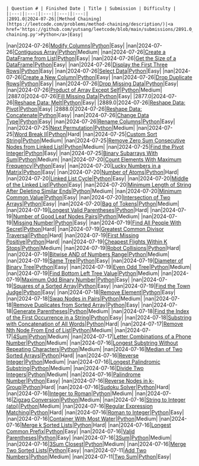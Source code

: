 
    | Question # | Finished Date | Title | Submission | Difficulty |
    |:---:|:---:|:---:|:---:|:---:|
    |2891.0|2024-07-26|[Method Chaining](https://leetcode.com/problems/method-chaining/description/)|<a href='https://github.com/yutsang/leetcode/blob/main/submissions/2891.0_method-chaining.py'>Python</a>|Easy|
|nan|2024-07-26|[Modify Columns](https://leetcode.com/problems/modify-columns/description/)|<a href='https://github.com/yutsang/leetcode/blob/main/submissions/nan_modify-columns.py'>Python</a>|Easy|
|nan|2024-07-26|[Contiguous Array](https://leetcode.com/problems/contiguous-array/description/)|<a href='https://github.com/yutsang/leetcode/blob/main/submissions/nan_contiguous-array.py'>Python</a>|Medium|
|nan|2024-07-26|[Create a DataFrame from List](https://leetcode.com/problems/create-a-dataframe-from-list/description/)|<a href='https://github.com/yutsang/leetcode/blob/main/submissions/nan_create-a-dataframe-from-list.py'>Python</a>|Easy|
|nan|2024-07-26|[Get the Size of a DataFrame](https://leetcode.com/problems/get-the-size-of-a-dataframe/description/)|<a href='https://github.com/yutsang/leetcode/blob/main/submissions/nan_get-the-size-of-a-dataframe.py'>Python</a>|Easy|
|nan|2024-07-26|[Display the First Three Rows](https://leetcode.com/problems/display-the-first-three-rows/description/)|<a href='https://github.com/yutsang/leetcode/blob/main/submissions/nan_display-the-first-three-rows.py'>Python</a>|Easy|
|nan|2024-07-26|[Select Data](https://leetcode.com/problems/select-data/description/)|<a href='https://github.com/yutsang/leetcode/blob/main/submissions/nan_select-data.py'>Python</a>|Easy|
|nan|2024-07-26|[Create a New Column](https://leetcode.com/problems/create-a-new-column/description/)|<a href='https://github.com/yutsang/leetcode/blob/main/submissions/nan_create-a-new-column.py'>Python</a>|Easy|
|nan|2024-07-26|[Drop Duplicate Rows](https://leetcode.com/problems/drop-duplicate-rows/description/)|<a href='https://github.com/yutsang/leetcode/blob/main/submissions/nan_drop-duplicate-rows.py'>Python</a>|Easy|
|nan|2024-07-26|[Drop Missing Data](https://leetcode.com/problems/drop-missing-data/description/)|<a href='https://github.com/yutsang/leetcode/blob/main/submissions/nan_drop-missing-data.py'>Python</a>|Easy|
|nan|2024-07-26|[Product of Array Except Self](https://leetcode.com/problems/product-of-array-except-self/description/)|<a href='https://github.com/yutsang/leetcode/blob/main/submissions/nan_product-of-array-except-self.py'>Python</a>|Medium|
|2887.0|2024-07-26|[Fill Missing Data](https://leetcode.com/problems/fill-missing-data/description/)|<a href='https://github.com/yutsang/leetcode/blob/main/submissions/2887.0_fill-missing-data.py'>Python</a>|Easy|
|2877.0|2024-07-26|[Reshape Data: Melt](https://leetcode.com/problems/reshape-data-melt/description/)|<a href='https://github.com/yutsang/leetcode/blob/main/submissions/2877.0_reshape-data-melt.py'>Python</a>|Easy|
|2889.0|2024-07-26|[Reshape Data: Pivot](https://leetcode.com/problems/reshape-data-pivot/description/)|<a href='https://github.com/yutsang/leetcode/blob/main/submissions/2889.0_reshape-data-pivot.py'>Python</a>|Easy|
|2888.0|2024-07-26|[Reshape Data: Concatenate](https://leetcode.com/problems/reshape-data-concatenate/description/)|<a href='https://github.com/yutsang/leetcode/blob/main/submissions/2888.0_reshape-data-concatenate.py'>Python</a>|Easy|
|nan|2024-07-26|[Change Data Type](https://leetcode.com/problems/change-data-type/description/)|<a href='https://github.com/yutsang/leetcode/blob/main/submissions/nan_change-data-type.py'>Python</a>|Easy|
|nan|2024-07-26|[Rename Columns](https://leetcode.com/problems/rename-columns/description/)|<a href='https://github.com/yutsang/leetcode/blob/main/submissions/nan_rename-columns.py'>Python</a>|Easy|
|nan|2024-07-25|[Next Permutation](https://leetcode.com/problems/next-permutation/description/)|<a href='https://github.com/yutsang/leetcode/blob/main/submissions/nan_next-permutation.py'>Python</a>|Medium|
|nan|2024-07-25|[Word Break II](https://leetcode.com/problems/word-break-ii/description/)|<a href='https://github.com/yutsang/leetcode/blob/main/submissions/nan_word-break-ii.py'>Python</a>|Hard|
|nan|2024-07-25|[Custom Sort String](https://leetcode.com/problems/custom-sort-string/description/)|<a href='https://github.com/yutsang/leetcode/blob/main/submissions/nan_custom-sort-string.py'>Python</a>|Medium|
|nan|2024-07-25|[Remove Zero Sum Consecutive Nodes from Linked List](https://leetcode.com/problems/remove-zero-sum-consecutive-nodes-from-linked-list/description/)|<a href='https://github.com/yutsang/leetcode/blob/main/submissions/nan_remove-zero-sum-consecutive-nodes-from-linked-list.py'>Python</a>|Medium|
|nan|2024-07-25|[Find the Pivot Integer](https://leetcode.com/problems/find-the-pivot-integer/description/)|<a href='https://github.com/yutsang/leetcode/blob/main/submissions/nan_find-the-pivot-integer.py'>Python</a>|Easy|
|nan|2024-07-25|[Binary Subarrays With Sum](https://leetcode.com/problems/binary-subarrays-with-sum/description/)|<a href='https://github.com/yutsang/leetcode/blob/main/submissions/nan_binary-subarrays-with-sum.py'>Python</a>|Medium|
|nan|2024-07-20|[Count Elements With Maximum Frequency](https://leetcode.com/problems/count-elements-with-maximum-frequency/description/)|<a href='https://github.com/yutsang/leetcode/blob/main/submissions/nan_count-elements-with-maximum-frequency.py'>Python</a>|Easy|
|nan|2024-07-20|[Lucky Numbers in a Matrix](https://leetcode.com/problems/lucky-numbers-in-a-matrix/description/)|<a href='https://github.com/yutsang/leetcode/blob/main/submissions/nan_lucky-numbers-in-a-matrix.py'>Python</a>|Easy|
|nan|2024-07-20|[Number of Atoms](https://leetcode.com/problems/number-of-atoms/description/)|<a href='https://github.com/yutsang/leetcode/blob/main/submissions/nan_number-of-atoms.py'>Python</a>|Hard|
|nan|2024-07-20|[Linked List Cycle](https://leetcode.com/problems/linked-list-cycle/description/)|<a href='https://github.com/yutsang/leetcode/blob/main/submissions/nan_linked-list-cycle.py'>Python</a>|Easy|
|nan|2024-07-20|[Middle of the Linked List](https://leetcode.com/problems/middle-of-the-linked-list/description/)|<a href='https://github.com/yutsang/leetcode/blob/main/submissions/nan_middle-of-the-linked-list.py'>Python</a>|Easy|
|nan|2024-07-20|[Minimum Length of String After Deleting Similar Ends](https://leetcode.com/problems/minimum-length-of-string-after-deleting-similar-ends/description/)|<a href='https://github.com/yutsang/leetcode/blob/main/submissions/nan_minimum-length-of-string-after-deleting-similar-ends.py'>Python</a>|Medium|
|nan|2024-07-20|[Minimum Common Value](https://leetcode.com/problems/minimum-common-value/description/)|<a href='https://github.com/yutsang/leetcode/blob/main/submissions/nan_minimum-common-value.py'>Python</a>|Easy|
|nan|2024-07-20|[Intersection of Two Arrays](https://leetcode.com/problems/intersection-of-two-arrays/description/)|<a href='https://github.com/yutsang/leetcode/blob/main/submissions/nan_intersection-of-two-arrays.py'>Python</a>|Easy|
|nan|2024-07-20|[Bag of Tokens](https://leetcode.com/problems/bag-of-tokens/description/)|<a href='https://github.com/yutsang/leetcode/blob/main/submissions/nan_bag-of-tokens.py'>Python</a>|Medium|
|nan|2024-07-19|[Longest Valid Parentheses](https://leetcode.com/problems/longest-valid-parentheses/description/)|<a href='https://github.com/yutsang/leetcode/blob/main/submissions/nan_longest-valid-parentheses.py'>Python</a>|Hard|
|nan|2024-07-19|[Number of Good Leaf Nodes Pairs](https://leetcode.com/problems/number-of-good-leaf-nodes-pairs/description/)|<a href='https://github.com/yutsang/leetcode/blob/main/submissions/nan_number-of-good-leaf-nodes-pairs.py'>Python</a>|Medium|
|nan|2024-07-19|[Missing Number](https://leetcode.com/problems/missing-number/description/)|<a href='https://github.com/yutsang/leetcode/blob/main/submissions/nan_missing-number.py'>Python</a>|Easy|
|nan|2024-07-19|[Find All People With Secret](https://leetcode.com/problems/find-all-people-with-secret/description/)|<a href='https://github.com/yutsang/leetcode/blob/main/submissions/nan_find-all-people-with-secret.py'>Python</a>|Hard|
|nan|2024-07-19|[Greatest Common Divisor Traversal](https://leetcode.com/problems/greatest-common-divisor-traversal/description/)|<a href='https://github.com/yutsang/leetcode/blob/main/submissions/nan_greatest-common-divisor-traversal.py'>Python</a>|Hard|
|nan|2024-07-19|[First Missing Positive](https://leetcode.com/problems/first-missing-positive/description/)|<a href='https://github.com/yutsang/leetcode/blob/main/submissions/nan_first-missing-positive.py'>Python</a>|Hard|
|nan|2024-07-19|[Cheapest Flights Within K Stops](https://leetcode.com/problems/cheapest-flights-within-k-stops/description/)|<a href='https://github.com/yutsang/leetcode/blob/main/submissions/nan_cheapest-flights-within-k-stops.py'>Python</a>|Medium|
|nan|2024-07-19|[Robot Collisions](https://leetcode.com/problems/robot-collisions/description/)|<a href='https://github.com/yutsang/leetcode/blob/main/submissions/nan_robot-collisions.py'>Python</a>|Hard|
|nan|2024-07-19|[Bitwise AND of Numbers Range](https://leetcode.com/problems/bitwise-and-of-numbers-range/description/)|<a href='https://github.com/yutsang/leetcode/blob/main/submissions/nan_bitwise-and-of-numbers-range.py'>Python</a>|Medium|
|nan|2024-07-19|[Same Tree](https://leetcode.com/problems/same-tree/description/)|<a href='https://github.com/yutsang/leetcode/blob/main/submissions/nan_same-tree.py'>Python</a>|Easy|
|nan|2024-07-19|[Diameter of Binary Tree](https://leetcode.com/problems/diameter-of-binary-tree/description/)|<a href='https://github.com/yutsang/leetcode/blob/main/submissions/nan_diameter-of-binary-tree.py'>Python</a>|Easy|
|nan|2024-07-19|[Even Odd Tree](https://leetcode.com/problems/even-odd-tree/description/)|<a href='https://github.com/yutsang/leetcode/blob/main/submissions/nan_even-odd-tree.py'>Python</a>|Medium|
|nan|2024-07-19|[Find Bottom Left Tree Value](https://leetcode.com/problems/find-bottom-left-tree-value/description/)|<a href='https://github.com/yutsang/leetcode/blob/main/submissions/nan_find-bottom-left-tree-value.py'>Python</a>|Medium|
|nan|2024-07-19|[Maximum Odd Binary Number](https://leetcode.com/problems/maximum-odd-binary-number/description/)|<a href='https://github.com/yutsang/leetcode/blob/main/submissions/nan_maximum-odd-binary-number.py'>Python</a>|Easy|
|nan|2024-07-19|[Squares of a Sorted Array](https://leetcode.com/problems/squares-of-a-sorted-array/description/)|<a href='https://github.com/yutsang/leetcode/blob/main/submissions/nan_squares-of-a-sorted-array.py'>Python</a>|Easy|
|nan|2024-07-19|[Find the Town Judge](https://leetcode.com/problems/find-the-town-judge/description/)|<a href='https://github.com/yutsang/leetcode/blob/main/submissions/nan_find-the-town-judge.py'>Python</a>|Easy|
|nan|2024-07-18|[Remove Element](https://leetcode.com/problems/remove-element/description/)|<a href='https://github.com/yutsang/leetcode/blob/main/submissions/nan_remove-element.py'>Python</a>|Easy|
|nan|2024-07-18|[Swap Nodes in Pairs](https://leetcode.com/problems/swap-nodes-in-pairs/description/)|<a href='https://github.com/yutsang/leetcode/blob/main/submissions/nan_swap-nodes-in-pairs.py'>Python</a>|Medium|
|nan|2024-07-18|[Remove Duplicates from Sorted Array](https://leetcode.com/problems/remove-duplicates-from-sorted-array/description/)|<a href='https://github.com/yutsang/leetcode/blob/main/submissions/nan_remove-duplicates-from-sorted-array.py'>Python</a>|Easy|
|nan|2024-07-18|[Generate Parentheses](https://leetcode.com/problems/generate-parentheses/description/)|<a href='https://github.com/yutsang/leetcode/blob/main/submissions/nan_generate-parentheses.py'>Python</a>|Medium|
|nan|2024-07-18|[Find the Index of the First Occurrence in a String](https://leetcode.com/problems/find-the-index-of-the-first-occurrence-in-a-string/description/)|<a href='https://github.com/yutsang/leetcode/blob/main/submissions/nan_find-the-index-of-the-first-occurrence-in-a-string.py'>Python</a>|Easy|
|nan|2024-07-18|[Substring with Concatenation of All Words](https://leetcode.com/problems/substring-with-concatenation-of-all-words/description/)|<a href='https://github.com/yutsang/leetcode/blob/main/submissions/nan_substring-with-concatenation-of-all-words.py'>Python</a>|Hard|
|nan|2024-07-17|[Remove Nth Node From End of List](https://leetcode.com/problems/remove-nth-node-from-end-of-list/description/)|<a href='https://github.com/yutsang/leetcode/blob/main/submissions/nan_remove-nth-node-from-end-of-list.py'>Python</a>|Medium|
|nan|2024-07-17|[4Sum](https://leetcode.com/problems/4sum/description/)|<a href='https://github.com/yutsang/leetcode/blob/main/submissions/nan_4sum.py'>Python</a>|Medium|
|nan|2024-07-17|[Letter Combinations of a Phone Number](https://leetcode.com/problems/letter-combinations-of-a-phone-number/description/)|<a href='https://github.com/yutsang/leetcode/blob/main/submissions/nan_letter-combinations-of-a-phone-number.py'>Python</a>|Medium|
|nan|2024-07-16|[Longest Substring Without Repeating Characters](https://leetcode.com/problems/longest-substring-without-repeating-characters/description/)|<a href='https://github.com/yutsang/leetcode/blob/main/submissions/nan_longest-substring-without-repeating-characters.py'>Python</a>|Medium|
|nan|2024-07-16|[Median of Two Sorted Arrays](https://leetcode.com/problems/median-of-two-sorted-arrays/description/)|<a href='https://github.com/yutsang/leetcode/blob/main/submissions/nan_median-of-two-sorted-arrays.py'>Python</a>|Hard|
|nan|2024-07-16|[Reverse Integer](https://leetcode.com/problems/reverse-integer/description/)|<a href='https://github.com/yutsang/leetcode/blob/main/submissions/nan_reverse-integer.py'>Python</a>|Medium|
|nan|2024-07-16|[Longest Palindromic Substring](https://leetcode.com/problems/longest-palindromic-substring/description/)|<a href='https://github.com/yutsang/leetcode/blob/main/submissions/nan_longest-palindromic-substring.py'>Python</a>|Medium|
|nan|2024-07-16|[Divide Two Integers](https://leetcode.com/problems/divide-two-integers/description/)|<a href='https://github.com/yutsang/leetcode/blob/main/submissions/nan_divide-two-integers.py'>Python</a>|Medium|
|nan|2024-07-16|[Palindrome Number](https://leetcode.com/problems/palindrome-number/description/)|<a href='https://github.com/yutsang/leetcode/blob/main/submissions/nan_palindrome-number.py'>Python</a>|Easy|
|nan|2024-07-16|[Reverse Nodes in k-Group](https://leetcode.com/problems/reverse-nodes-in-k-group/description/)|<a href='https://github.com/yutsang/leetcode/blob/main/submissions/nan_reverse-nodes-in-k-group.py'>Python</a>|Hard|
|nan|2024-07-16|[Sudoku Solver](https://leetcode.com/problems/sudoku-solver/description/)|<a href='https://github.com/yutsang/leetcode/blob/main/submissions/nan_sudoku-solver.py'>Python</a>|Hard|
|nan|2024-07-16|[Integer to Roman](https://leetcode.com/problems/integer-to-roman/description/)|<a href='https://github.com/yutsang/leetcode/blob/main/submissions/nan_integer-to-roman.py'>Python</a>|Medium|
|nan|2024-07-16|[Zigzag Conversion](https://leetcode.com/problems/zigzag-conversion/description/)|<a href='https://github.com/yutsang/leetcode/blob/main/submissions/nan_zigzag-conversion.py'>Python</a>|Medium|
|nan|2024-07-16|[String to Integer (atoi)](https://leetcode.com/problems/string-to-integer-atoi/description/)|<a href='https://github.com/yutsang/leetcode/blob/main/submissions/nan_string-to-integer-atoi.py'>Python</a>|Medium|
|nan|2024-07-16|[Regular Expression Matching](https://leetcode.com/problems/regular-expression-matching/description/)|<a href='https://github.com/yutsang/leetcode/blob/main/submissions/nan_regular-expression-matching.py'>Python</a>|Hard|
|nan|2024-07-16|[Roman to Integer](https://leetcode.com/problems/roman-to-integer/description/)|<a href='https://github.com/yutsang/leetcode/blob/main/submissions/nan_roman-to-integer.py'>Python</a>|Easy|
|nan|2024-07-16|[Container With Most Water](https://leetcode.com/problems/container-with-most-water/description/)|<a href='https://github.com/yutsang/leetcode/blob/main/submissions/nan_container-with-most-water.py'>Python</a>|Medium|
|nan|2024-07-16|[Merge k Sorted Lists](https://leetcode.com/problems/merge-k-sorted-lists/description/)|<a href='https://github.com/yutsang/leetcode/blob/main/submissions/nan_merge-k-sorted-lists.py'>Python</a>|Hard|
|nan|2024-07-16|[Longest Common Prefix](https://leetcode.com/problems/longest-common-prefix/description/)|<a href='https://github.com/yutsang/leetcode/blob/main/submissions/nan_longest-common-prefix.py'>Python</a>|Easy|
|nan|2024-07-16|[Valid Parentheses](https://leetcode.com/problems/valid-parentheses/description/)|<a href='https://github.com/yutsang/leetcode/blob/main/submissions/nan_valid-parentheses.py'>Python</a>|Easy|
|nan|2024-07-16|[3Sum](https://leetcode.com/problems/3sum/description/)|<a href='https://github.com/yutsang/leetcode/blob/main/submissions/nan_3sum.py'>Python</a>|Medium|
|nan|2024-07-16|[3Sum Closest](https://leetcode.com/problems/3sum-closest/description/)|<a href='https://github.com/yutsang/leetcode/blob/main/submissions/nan_3sum-closest.py'>Python</a>|Medium|
|nan|2024-07-16|[Merge Two Sorted Lists](https://leetcode.com/problems/merge-two-sorted-lists/description/)|<a href='https://github.com/yutsang/leetcode/blob/main/submissions/nan_merge-two-sorted-lists.py'>Python</a>|Easy|
|nan|2024-07-11|[Add Two Numbers](https://leetcode.com/problems/add-two-numbers/description/)|<a href='https://github.com/yutsang/leetcode/blob/main/submissions/nan_add-two-numbers.py'>Python</a>|Medium|
|nan|2024-07-11|[Two Sum](https://leetcode.com/problems/two-sum/description/)|<a href='https://github.com/yutsang/leetcode/blob/main/submissions/nan_two-sum.py'>Python</a>|Easy|
